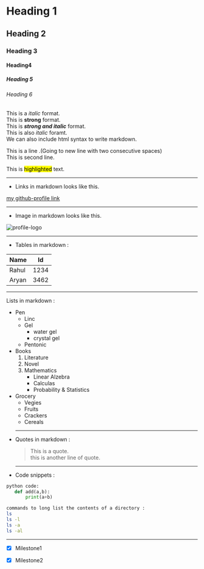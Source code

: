# Heading 1 <!--heading 1-->
## Heading 2 <!--heading 2-->
### Heading 3 <!--heading 3-->
#### Heading4 <!--heading 4-->
##### Heading 5 <!--heading 5-->
###### Heading 6 <!--heading 6-->

This is a *italic* format. \
This is **strong** format.<!-- (\) backslash character helps to put new line in markdown.--> \
This is ***strong and italic*** format.\
This is also _italic_ foramt.<br>
We can also include html syntax to write markdown.  
<!-- we can also insert new line with two spaces after end of sentences-->  
This is a line .(Going to new line with two consecutive spaces)  
This is second line.
<!-- hard breaks can be created with enter after a sentences.-->  
This is <mark >highlighted</mark> text.  
___
* Links in markdown looks like this.

[my github-profile link](https://github.com/mintxdp)  
___  

* Image in markdown looks like this.  
  
![profile-logo](https://f4n3x6c5.stackpathcdn.com/article/what-is-git-github-and-github-desktop-and-create-a-git-repository-in-github-usi/Images/github.png)

___

* Tables in markdown :

| Name |  Id  |
|------|------|
|Rahul|1234|
|Aryan|3462|

___


Lists in markdown :
 - Pen
    * Linc
    * Gel
        - water gel
        - crystal gel
    * Pentonic
 - Books
    1. Literature
    1. Novel
    1. Mathematics
        * Linear Alzebra
        * Calculas
        * Probability & Statistics
 - Grocery
    - Vegies
    - Fruits
    - Crackers
    - Cereals  
    ___
  
      
* Quotes in markdown :  

   >This is a quote.  
   this is another line of quote.  
   ___


* Code snippets :  

 ```Python
 python code:
    def add(a,b):
        print(a+b)

 ```
 ```sh
 commands to long list the contents of a directory :
 ls 
 ls -l
 ls -a
 ls -al
 ```
 ___  
 * [X] Milestone1
 - [X] Milestone2

      
      
  